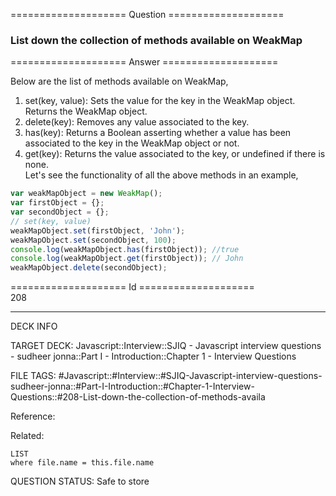 ==================== Question ====================  

### List down the collection of methods available on WeakMap  

==================== Answer ====================  

Below are the list of methods available on WeakMap,

1. set(key, value): Sets the value for the key in the WeakMap object. Returns
   the WeakMap object.
2. delete(key): Removes any value associated to the key.
3. has(key): Returns a Boolean asserting whether a value has been associated to
   the key in the WeakMap object or not.
4. get(key): Returns the value associated to the key, or undefined if there is
   none.  
   Let's see the functionality of all the above methods in an example,

```javascript
var weakMapObject = new WeakMap();
var firstObject = {};
var secondObject = {};
// set(key, value)
weakMapObject.set(firstObject, 'John');
weakMapObject.set(secondObject, 100);
console.log(weakMapObject.has(firstObject)); //true
console.log(weakMapObject.get(firstObject)); // John
weakMapObject.delete(secondObject);
```

==================== Id ====================  
208

---

DECK INFO

TARGET DECK: Javascript::Interview::SJIQ - Javascript interview questions - sudheer jonna::Part I - Introduction::Chapter 1 - Interview Questions

FILE TAGS: #Javascript::#Interview::#SJIQ-Javascript-interview-questions-sudheer-jonna::#Part-I-Introduction::#Chapter-1-Interview-Questions::#208-List-down-the-collection-of-methods-availa

Reference:

Related:

```dataview
LIST
where file.name = this.file.name
```

QUESTION STATUS: Safe to store
